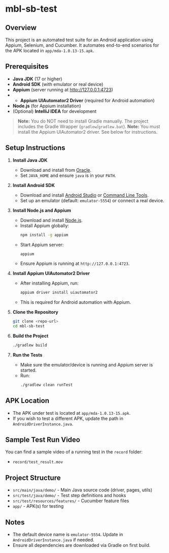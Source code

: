 # mbl-sb-test

## Overview
This project is an automated test suite for an Android application using Appium, Selenium, and Cucumber. 
It automates end-to-end scenarios for the APK located in `app/mda-1.0.13-15.apk`.

## Prerequisites
- **Java JDK** (17 or higher)
- **Android SDK** (with emulator or real device)
- **Appium** (server running at http://127.0.0.1:4723)
- - **Appium UIAutomator2 Driver** (required for Android automation)
- **Node.js** (for Appium installation)
- (Optional) **IntelliJ IDEA** for development

> **Note:** You do NOT need to install Gradle manually. The project includes the Gradle Wrapper (`gradlew`/`gradlew.bat`).
> **Note:** You must install the Appium UIAutomator2 driver. See below for instructions.

## Setup Instructions

1. **Install Java JDK**
   - Download and install from [Oracle](https://www.oracle.com/java/technologies/downloads/).
   - Set `JAVA_HOME` and ensure `java` is in your `PATH`.

2. **Install Android SDK**
   - Download and install [Android Studio](https://developer.android.com/studio) or [Command Line Tools](https://developer.android.com/studio#command-tools).
   - Set up an emulator (default: `emulator-5554`) or connect a real device.

3. **Install Node.js and Appium**
   - Download and install [Node.js](https://nodejs.org/).
   - Install Appium globally:
     ```sh
     npm install -g appium
     ```
   - Start Appium server:
     ```sh
     appium
     ```
   - Ensure Appium is running at `http://127.0.0.1:4723`.

4. **Install Appium UIAutomator2 Driver**
   - After installing Appium, run:
     ```sh
     appium driver install uiautomator2
     ```
   - This is required for Android automation with Appium.

5. **Clone the Repository**
   ```sh
   git clone <repo-url>
   cd mbl-sb-test
   ```

6. **Build the Project**
   ```sh
   ./gradlew build
   ```

7. **Run the Tests**
   - Make sure the emulator/device is running and Appium server is started.
   - Run:
     ```sh
     ./gradlew clean runTest 
     ```

## APK Location
- The APK under test is located at `app/mda-1.0.13-15.apk`.
- If you wish to test a different APK, update the path in `AndroidDriverInstance.java`.

## Sample Test Run Video
You can find a sample video of a running test in the `record` folder:

- `record/test_result.mov`

## Project Structure
- `src/main/java/demo/` - Main Java source code (driver, pages, utils)
- `src/test/java/demo/` - Test step definitions and hooks
- `src/test/resources/features/` - Cucumber feature files
- `app/` - APK(s) for testing

## Notes
- The default device name is `emulator-5554`. Update in `AndroidDriverInstance.java` if needed.
- Ensure all dependencies are downloaded via Gradle on first build.
